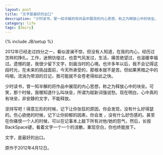 ```yaml
---
layout: post
title: "文字是最好的出口"
description: "少时读书，曾一知半解的将作品中展现的内心思想，称之为释放心中的块垒。可笑，那个时候，我哪知道什么叫块垒，所谓为赋新词强说愁。现在明白，心中真的有块垒，非安静的文字，不能释放。"
category: life
tags: [dairy]
---
```

{% include JB/setup %}

2012年已经走过四分之一，看似波澜不惊，但没有人知道，在我的内心，经历过怎样的挣扎。工作，迷惘彷徨过，也意气风发过，生活，痛苦绝望过，也温暖幸福过。遗憾的是，我很少留下文字，刻画当时的心境。也许多年以后，我不会记得这段时光，在未来的挑战面前，今天所承受的，那根本就不是苦。但如果黑暗之中的呜咽，流淌为带泪的日记，我可能就不会苍老得如此之快。

少时读书，曾一知半解的将作品中展现的内心思想，称之为释放心中的块垒。可笑，那个时候，我哪知道什么叫块垒，所谓为赋新词强说愁。现在明白，心中真的有块垒，非安静的文字，不能释放。

坚持写吧！得意忘形的时候，记下让你张狂的原因，你会发现，没有什么好得瑟的。伤心欲绝的时候，记下让你抑郁的因素，你会发 ，没有什么好伤感的。甚至在你痛恨一个人的时候，可以在记事本上敲下所有对他/她的怨气，然后，长按BackSpace键，看着文字一个一个的消散，重现空白，你也终能放下。

文字，是最好的出口。

原作于2012年4月12日。